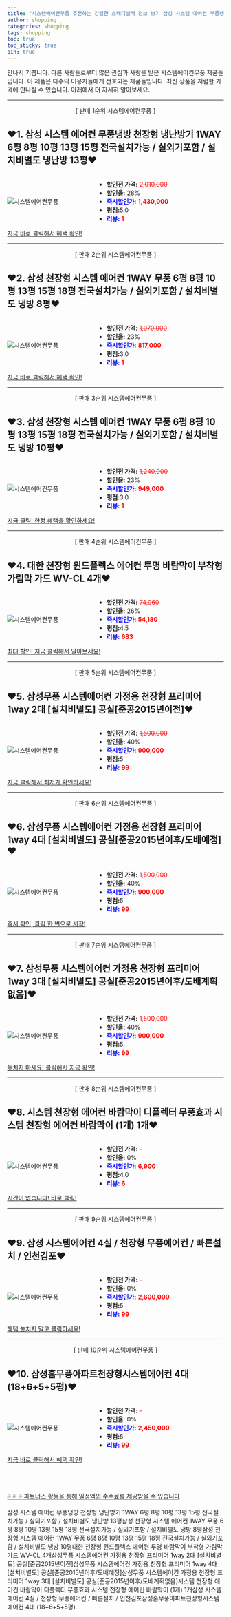 ```yaml
---
title: "시스템에어컨무풍 추천하는 강렬한 스테디셀러 정보 보기 삼성 시스템 에어컨 무풍냉방 천장형"
author: shopping
categories: shopping
tags: shopping
toc: true
toc_sticky: true
pin: true
---
```

만나서 기쁩니다. 다른 사람들로부터 많은 관심과 사랑을 받은 시스템에어컨무풍 제품들입니다. 이 제품은 다수의 이용자들에게 선호되는 제품들입니다. 최신 상품을 저렴한 가격에 만나실 수 있습니다. 아래에서 더 자세히 알아보세요.

---
<p class="toplist" style="margin: 0 auto; display: block; width: fit-content;">[ 판매 1순위 시스템에어컨무풍 ]</p>

<h2><strong>❤️1. 삼성 시스템 에어컨 무풍냉방 천장형 냉난방기 1WAY 6평 8평 10평 13평 15평 전국설치가능 / 실외기포함 / 설치비별도 냉난방 13평❤️</strong></h2>

<div style="display: flex; align-items: center;">
    <div style="flex: 0.4;">
        <img src="https://thumbnail6.coupangcdn.com/thumbnails/remote/230x230ex/image/vendor_inventory/0550/ba752b9614397acb0e4d03b5b75703a88a167c612623b2531d78b87d93c0.jpg" alt="시스템에어컨무풍" style="max-width: 100%;">
    </div>
    <div style="flex: 0.6; margin-left: 10px;">
        <ul>
            <li><strong>할인전 가격:</strong> <del style="color: red;">2,010,000</del></li>
            <li><strong>할인율:</strong> 28%</li>
            <li><span style='color:blue'><strong>즉시할인가:</strong></span> <span style='color:red'><strong>1,430,000</strong></span></li>
            <li><strong>평점:</strong>5.0</li>
            <li><span style='color:blue'><strong>리뷰:</strong></span> <span style='color:red'><strong>1</strong></span></li>
        </ul>
    </div>
</div>
<div class="center">
    <a href="https://William4Davisa.github.io?lptag=AF9450613&subid=githubio&pageKey=7941649676&traceid=V0-153&itemId=21875609467&vendorItemId=88923732591" class="myButton">
        지금 바로 클릭해서 혜택 확인!
    </a>
</div>


---
<p class="toplist" style="margin: 0 auto; display: block; width: fit-content;">[ 판매 2순위 시스템에어컨무풍 ]</p>

<h2><strong>❤️2. 삼성 천장형 시스템 에어컨 1WAY 무풍 6평 8평 10평 13평 15평 18평 전국설치가능 / 실외기포함 / 설치비별도 냉방 8평❤️</strong></h2>

<div style="display: flex; align-items: center;">
    <div style="flex: 0.4;">
        <img src="https://thumbnail9.coupangcdn.com/thumbnails/remote/230x230ex/image/vendor_inventory/3d2c/a48f28843d15e5f3868851d949f9cadf2e20c9e839c51cf91e52ba97691e.jpg" alt="시스템에어컨무풍" style="max-width: 100%;">
    </div>
    <div style="flex: 0.6; margin-left: 10px;">
        <ul>
            <li><strong>할인전 가격:</strong> <del style="color: red;">1,070,000</del></li>
            <li><strong>할인율:</strong> 23%</li>
            <li><span style='color:blue'><strong>즉시할인가:</strong></span> <span style='color:red'><strong>817,000</strong></span></li>
            <li><strong>평점:</strong>3.0</li>
            <li><span style='color:blue'><strong>리뷰:</strong></span> <span style='color:red'><strong>1</strong></span></li>
        </ul>
    </div>
</div>
<div class="center">
    <a href="https://William4Davisa.github.io?lptag=AF9450613&subid=githubio&pageKey=7941587288&traceid=V0-153&itemId=21875243705&vendorItemId=88923369222" class="myButton">
        지금 바로 클릭해서 혜택 확인!
    </a>
</div>


---
<p class="toplist" style="margin: 0 auto; display: block; width: fit-content;">[ 판매 3순위 시스템에어컨무풍 ]</p>

<h2><strong>❤️3. 삼성 천장형 시스템 에어컨 1WAY 무풍 6평 8평 10평 13평 15평 18평 전국설치가능 / 실외기포함 / 설치비별도 냉방 10평❤️</strong></h2>

<div style="display: flex; align-items: center;">
    <div style="flex: 0.4;">
        <img src="https://thumbnail9.coupangcdn.com/thumbnails/remote/230x230ex/image/vendor_inventory/3d2c/a48f28843d15e5f3868851d949f9cadf2e20c9e839c51cf91e52ba97691e.jpg" alt="시스템에어컨무풍" style="max-width: 100%;">
    </div>
    <div style="flex: 0.6; margin-left: 10px;">
        <ul>
            <li><strong>할인전 가격:</strong> <del style="color: red;">1,240,000</del></li>
            <li><strong>할인율:</strong> 23%</li>
            <li><span style='color:blue'><strong>즉시할인가:</strong></span> <span style='color:red'><strong>949,000</strong></span></li>
            <li><strong>평점:</strong>3.0</li>
            <li><span style='color:blue'><strong>리뷰:</strong></span> <span style='color:red'><strong>1</strong></span></li>
        </ul>
    </div>
</div>
<div class="center">
    <a href="https://William4Davisa.github.io?lptag=AF9450613&subid=githubio&pageKey=7941587288&traceid=V0-153&itemId=21875243709&vendorItemId=88923369235" class="myButton">
        지금 클릭! 한정 혜택을 확인하세요!
    </a>
</div>


---
<p class="toplist" style="margin: 0 auto; display: block; width: fit-content;">[ 판매 4순위 시스템에어컨무풍 ]</p>

<h2><strong>❤️4. 대한 천장형 윈드플렉스 에어컨 투명 바람막이 부착형 가림막 가드 WV-CL 4개❤️</strong></h2>

<div style="display: flex; align-items: center;">
    <div style="flex: 0.4;">
        <img src="https://thumbnail7.coupangcdn.com/thumbnails/remote/230x230ex/image/retail/images/863051813525276-e4fe65ee-5663-4f80-ae13-9510999a22f1.jpg" alt="시스템에어컨무풍" style="max-width: 100%;">
    </div>
    <div style="flex: 0.6; margin-left: 10px;">
        <ul>
            <li><strong>할인전 가격:</strong> <del style="color: red;">74,060</del></li>
            <li><strong>할인율:</strong> 26%</li>
            <li><span style='color:blue'><strong>즉시할인가:</strong></span> <span style='color:red'><strong>54,180</strong></span></li>
            <li><strong>평점:</strong>4.5</li>
            <li><span style='color:blue'><strong>리뷰:</strong></span> <span style='color:red'><strong>683</strong></span></li>
        </ul>
    </div>
</div>
<div class="center">
    <a href="https://William4Davisa.github.io?lptag=AF9450613&subid=githubio&pageKey=8113151460&traceid=V0-153&itemId=19148902116&vendorItemId=82164794178" class="myButton">
        최대 할인! 지금 클릭해서 알아보세요!
    </a>
</div>


---
<p class="toplist" style="margin: 0 auto; display: block; width: fit-content;">[ 판매 5순위 시스템에어컨무풍 ]</p>

<h2><strong>❤️5. 삼성무풍 시스템에어컨 가정용 천장형 프리미어 1way 2대 [설치비별도] 공실[준공2015년이전]❤️</strong></h2>

<div style="display: flex; align-items: center;">
    <div style="flex: 0.4;">
        <img src="https://thumbnail10.coupangcdn.com/thumbnails/remote/230x230ex/image/vendor_inventory/d460/3b8b736ac28e9ebc5aa9f50726772c8d7951503ade4dc88b30b92d5745c6.jpg" alt="시스템에어컨무풍" style="max-width: 100%;">
    </div>
    <div style="flex: 0.6; margin-left: 10px;">
        <ul>
            <li><strong>할인전 가격:</strong> <del style="color: red;">1,500,000</del></li>
            <li><strong>할인율:</strong> 40%</li>
            <li><span style='color:blue'><strong>즉시할인가:</strong></span> <span style='color:red'><strong>900,000</strong></span></li>
            <li><strong>평점:</strong>5</li>
            <li><span style='color:blue'><strong>리뷰:</strong></span> <span style='color:red'><strong>99</strong></span></li>
        </ul>
    </div>
</div>
<div class="center">
    <a href="https://William4Davisa.github.io?lptag=AF9450613&subid=githubio&pageKey=8051448107&traceid=V0-153&itemId=22583150366&vendorItemId=89624910901" class="myButton">
        지금 클릭해서 최저가 확인하세요!
    </a>
</div>


---
<p class="toplist" style="margin: 0 auto; display: block; width: fit-content;">[ 판매 6순위 시스템에어컨무풍 ]</p>

<h2><strong>❤️6. 삼성무풍 시스템에어컨 가정용 천장형 프리미어 1way 4대 [설치비별도] 공실[준공2015년이후/도배예정]❤️</strong></h2>

<div style="display: flex; align-items: center;">
    <div style="flex: 0.4;">
        <img src="https://thumbnail6.coupangcdn.com/thumbnails/remote/230x230ex/image/vendor_inventory/3079/59f9bf8488976349b42928f2e97a6702aa1da800c9dd5bff86f9dc124e43.jpg" alt="시스템에어컨무풍" style="max-width: 100%;">
    </div>
    <div style="flex: 0.6; margin-left: 10px;">
        <ul>
            <li><strong>할인전 가격:</strong> <del style="color: red;">1,500,000</del></li>
            <li><strong>할인율:</strong> 40%</li>
            <li><span style='color:blue'><strong>즉시할인가:</strong></span> <span style='color:red'><strong>900,000</strong></span></li>
            <li><strong>평점:</strong>5</li>
            <li><span style='color:blue'><strong>리뷰:</strong></span> <span style='color:red'><strong>99</strong></span></li>
        </ul>
    </div>
</div>
<div class="center">
    <a href="https://William4Davisa.github.io?lptag=AF9450613&subid=githubio&pageKey=8051457236&traceid=V0-153&itemId=22583179455&vendorItemId=89624939967" class="myButton">
        즉시 확인, 클릭 한 번으로 시작!
    </a>
</div>


---
<p class="toplist" style="margin: 0 auto; display: block; width: fit-content;">[ 판매 7순위 시스템에어컨무풍 ]</p>

<h2><strong>❤️7. 삼성무풍 시스템에어컨 가정용 천장형 프리미어 1way 3대 [설치비별도] 공실[준공2015년이후/도배계획없음]❤️</strong></h2>

<div style="display: flex; align-items: center;">
    <div style="flex: 0.4;">
        <img src="https://thumbnail9.coupangcdn.com/thumbnails/remote/230x230ex/image/vendor_inventory/db6b/3e2f5ba297c5f82c6d4ff762394509e13deacd565cc0abfc7f509e1c95e9.jpg" alt="시스템에어컨무풍" style="max-width: 100%;">
    </div>
    <div style="flex: 0.6; margin-left: 10px;">
        <ul>
            <li><strong>할인전 가격:</strong> <del style="color: red;">1,500,000</del></li>
            <li><strong>할인율:</strong> 40%</li>
            <li><span style='color:blue'><strong>즉시할인가:</strong></span> <span style='color:red'><strong>900,000</strong></span></li>
            <li><strong>평점:</strong>5</li>
            <li><span style='color:blue'><strong>리뷰:</strong></span> <span style='color:red'><strong>99</strong></span></li>
        </ul>
    </div>
</div>
<div class="center">
    <a href="https://William4Davisa.github.io?lptag=AF9450613&subid=githubio&pageKey=8051452130&traceid=V0-153&itemId=22583162909&vendorItemId=89624923454" class="myButton">
        놓치지 마세요! 클릭해서 지금 확인!
    </a>
</div>


---
<p class="toplist" style="margin: 0 auto; display: block; width: fit-content;">[ 판매 8순위 시스템에어컨무풍 ]</p>

<h2><strong>❤️8. 시스템 천장형 에어컨 바람막이 디플렉터 무풍효과 시스템 천장형 에어컨 바람막이 (1개) 1개❤️</strong></h2>

<div style="display: flex; align-items: center;">
    <div style="flex: 0.4;">
        <img src="https://thumbnail9.coupangcdn.com/thumbnails/remote/230x230ex/image/vendor_inventory/1734/caaecf795b4338b853326b917bdf05df1a2c1696e4053129a1e9b2be4074.jpg" alt="시스템에어컨무풍" style="max-width: 100%;">
    </div>
    <div style="flex: 0.6; margin-left: 10px;">
        <ul>
            <li><strong>할인전 가격:</strong> <del style="color: red;">-</del></li>
            <li><strong>할인율:</strong> 0%</li>
            <li><span style='color:blue'><strong>즉시할인가:</strong></span> <span style='color:red'><strong>6,900</strong></span></li>
            <li><strong>평점:</strong>4.0</li>
            <li><span style='color:blue'><strong>리뷰:</strong></span> <span style='color:red'><strong>6</strong></span></li>
        </ul>
    </div>
</div>
<div class="center">
    <a href="https://William4Davisa.github.io?lptag=AF9450613&subid=githubio&pageKey=5775341093&traceid=V0-153&itemId=9826771464&vendorItemId=77110281639" class="myButton">
        시간이 없습니다! 바로 클릭!
    </a>
</div>


---
<p class="toplist" style="margin: 0 auto; display: block; width: fit-content;">[ 판매 9순위 시스템에어컨무풍 ]</p>

<h2><strong>❤️9. 삼성 시스템에어컨 4실 / 천장형 무풍에어컨 / 빠른설치 / 인천김포❤️</strong></h2>

<div style="display: flex; align-items: center;">
    <div style="flex: 0.4;">
        <img src="https://thumbnail8.coupangcdn.com/thumbnails/remote/230x230ex/image/vendor_inventory/185e/a4fdff6cac3a9e8459751eba63aa37c29fc399796bdf2f7738faca7c2316.png" alt="시스템에어컨무풍" style="max-width: 100%;">
    </div>
    <div style="flex: 0.6; margin-left: 10px;">
        <ul>
            <li><strong>할인전 가격:</strong> <del style="color: red;">-</del></li>
            <li><strong>할인율:</strong> 0%</li>
            <li><span style='color:blue'><strong>즉시할인가:</strong></span> <span style='color:red'><strong>2,600,000</strong></span></li>
            <li><strong>평점:</strong>5</li>
            <li><span style='color:blue'><strong>리뷰:</strong></span> <span style='color:red'><strong>99</strong></span></li>
        </ul>
    </div>
</div>
<div class="center">
    <a href="https://William4Davisa.github.io?lptag=AF9450613&subid=githubio&pageKey=7950996247&traceid=V0-153&itemId=21945059840&vendorItemId=90411320332" class="myButton">
        혜택 놓치지 말고 클릭하세요!
    </a>
</div>


---
<p class="toplist" style="margin: 0 auto; display: block; width: fit-content;">[ 판매 10순위 시스템에어컨무풍 ]</p>

<h2><strong>❤️10. 삼성홈무풍아파트천장형시스템에어컨 4대 (18+6+5+5평)❤️</strong></h2>

<div style="display: flex; align-items: center;">
    <div style="flex: 0.4;">
        <img src="https://thumbnail7.coupangcdn.com/thumbnails/remote/230x230ex/image/vendor_inventory/36cf/58602d74f94b7ec6d7633914427212e76dce4669c0b2faccb9db753ce4b0.png" alt="시스템에어컨무풍" style="max-width: 100%;">
    </div>
    <div style="flex: 0.6; margin-left: 10px;">
        <ul>
            <li><strong>할인전 가격:</strong> <del style="color: red;">-</del></li>
            <li><strong>할인율:</strong> 0%</li>
            <li><span style='color:blue'><strong>즉시할인가:</strong></span> <span style='color:red'><strong>2,450,000</strong></span></li>
            <li><strong>평점:</strong>5</li>
            <li><span style='color:blue'><strong>리뷰:</strong></span> <span style='color:red'><strong>99</strong></span></li>
        </ul>
    </div>
</div>
<div class="center">
    <a href="https://William4Davisa.github.io?lptag=AF9450613&subid=githubio&pageKey=6974013628&traceid=V0-153&itemId=17017697957&vendorItemId=84193371099" class="myButton">
        지금 바로 클릭해서 혜택 확인!
    </a>
</div>

<br><br><br>[💦 💦 💦 파트너스 활동을 통해 일정액의 수수료를 제공받을 수 있습니다](https://link.coupang.com/a/bcpT2c)<br><br>삼성 시스템 에어컨 무풍냉방 천장형 냉난방기 1WAY 6평 8평 10평 13평 15평 전국설치가능 / 실외기포함 / 설치비별도 냉난방 13평삼성 천장형 시스템 에어컨 1WAY 무풍 6평 8평 10평 13평 15평 18평 전국설치가능 / 실외기포함 / 설치비별도 냉방 8평삼성 천장형 시스템 에어컨 1WAY 무풍 6평 8평 10평 13평 15평 18평 전국설치가능 / 실외기포함 / 설치비별도 냉방 10평대한 천장형 윈드플렉스 에어컨 투명 바람막이 부착형 가림막 가드 WV-CL 4개삼성무풍 시스템에어컨 가정용 천장형 프리미어 1way 2대 [설치비별도] 공실[준공2015년이전]삼성무풍 시스템에어컨 가정용 천장형 프리미어 1way 4대 [설치비별도] 공실[준공2015년이후/도배예정]삼성무풍 시스템에어컨 가정용 천장형 프리미어 1way 3대 [설치비별도] 공실[준공2015년이후/도배계획없음]시스템 천장형 에어컨 바람막이 디플렉터 무풍효과 시스템 천장형 에어컨 바람막이 (1개) 1개삼성 시스템에어컨 4실 / 천장형 무풍에어컨 / 빠른설치 / 인천김포삼성홈무풍아파트천장형시스템에어컨 4대 (18+6+5+5평)